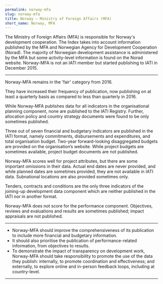 ```yaml
---
permalink: norway-mfa
slug: norway-mfa
title: Norway – Ministry of Foreign Affairs (MFA)
short_name: Norway, MFA
---
```


The Ministry of Foreign Affairs (MFA) is responsible for Norway's development cooperation. The Index takes into account information published by the MFA and Norwegian Agency for Development Cooperation (Norad). The majority of Norwegian development assistance is administered by the MFA but some activity-level information is found on the Norad website. Norway-MFA is not an IATI member but started publishing to IATI in December 2015.

---

Norway-MFA remains in the 'fair' category from 2016.

They have increased their frequency of publication, now publishing on at least a quarterly basis as compared to less than quarterly in 2016.

While Norway-MFA publishes data for all indicators in the organisational planning component, none are published to the IATI Registry. Further, allocation policy and country strategy documents were found to be only sometimes published.

Three out of seven financial and budgetary indicators are published in the IATI format, namely commitments, disbursements and expenditures, and total organisation budget. Two-year forward-looking disaggregated budgets are provided on the organisation’s website. While project budgets are sometimes available, project budget documents are not published.

Norway-MFA scores well for project attributes, but there are some important omissions in their data. Actual end dates are never provided, and while planned dates are sometimes provided, they are not available in IATI data. Subnational locations are also provided sometimes only.

Tenders, contracts and conditions are the only three indicators of the joining-up development data component which are neither published in the IATI nor in another format.

Norway-MFA does not score for the performance component. Objectives, reviews and evaluations and results are sometimes published; impact appraisals are not published.

---

 * Norway-MFA should improve the comprehensiveness of its publication to include more financial and budgetary information.
 * It should also prioritise the publication of performance-related information, from objectives to results.
 * To demonstrate the impact of transparency on development work, Norway-MFA should take responsibility to promote the use of the data they publish: internally, to promote coordination and effectiveness; and externally, to explore online and in-person feedback loops, including at country-level.

---
